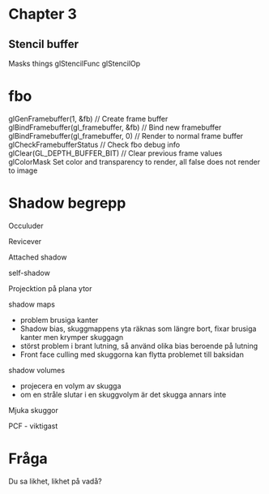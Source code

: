 
# Chapter 3

## Stencil buffer

Masks things
glStencilFunc
glStencilOp

# fbo

glGenFramebuffer(1, &fb) // Create frame buffer
glBindFramebuffer(gl_framebuffer, &fb) // Bind new framebuffer
glBindFramebuffer(gl_framebuffer, 0) // Render to normal frame buffer
glCheckFramebufferStatus // Check fbo debug info
glClear(GL_DEPTH_BUFFER_BIT) // Clear previous frame values
glColorMask Set color and transparency to render, all false does not render to image

# Shadow begrepp

Occuluder

Revicever

Attached shadow

self-shadow

Projecktion på plana ytor

shadow maps
* problem brusiga kanter
* Shadow bias, skuggmappens yta räknas som längre bort, fixar brusiga kanter men krymper skuggagn
* störst problem i brant  lutning, så använd olika bias beroende på lutning
* Front face culling med skuggorna kan flytta problemet till baksidan

shadow volumes

* projecera en volym av skugga
* om en stråle slutar i en skuggvolym är det skugga annars inte

Mjuka skuggor

PCF - viktigast


# Fråga
Du sa likhet, likhet på vadå?


